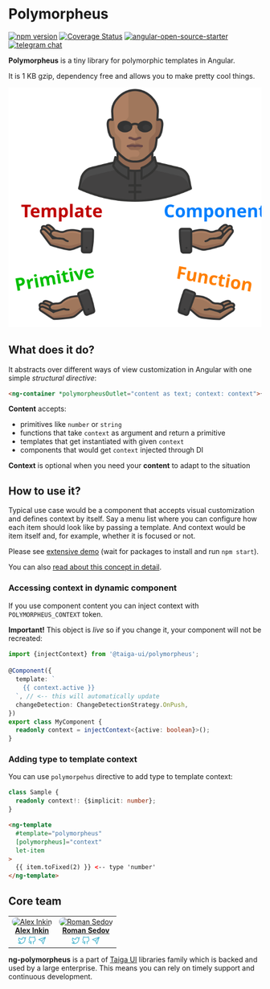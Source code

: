 # Polymorpheus

[![npm version](https://img.shields.io/npm/v/@taiga-ui/polymorpheus.svg)](https://npmjs.com/package/@taiga-ui/polymorpheus)
[![Coverage Status](https://codecov.io/gh/taiga-family/ng-polymorpheus/branch/master/graphs/badge.svg)](https://app.codecov.io/gh/taiga-family/ng-polymorpheus/tree/master/projects)
[![angular-open-source-starter](https://img.shields.io/badge/made%20with-angular--open--source--starter-d81676?logo=angular)](https://github.com/taiga-family/angular-open-source-starter)
[![telegram chat](https://img.shields.io/badge/support-Contact%20us-blue)](https://t.me/taiga_ui)

**Polymorpheus** is a tiny library for polymorphic templates in Angular.

It is 1 KB gzip, dependency free and allows you to make pretty cool things.

![Polymorpheus](projects/demo/assets/logo.svg)

## What does it do?

It abstracts over different ways of view customization in Angular with one simple _structural directive_:

```html
<ng-container *polymorpheusOutlet="content as text; context: context">{{text}}</ng-container>
```

**Content** accepts:

- primitives like `number` or `string`
- functions that take `context` as argument and return a primitive
- templates that get instantiated with given `context`
- components that would get `context` injected through DI

**Context** is optional when you need your **content** to adapt to the situation

## How to use it?

Typical use case would be a component that accepts visual customization and defines context by itself. Say a menu list
where you can configure how each item should look like by passing a template. And context would be item itself and, for
example, whether it is focused or not.

Please see [extensive demo](https://stackblitz.com/edit/polymorpheus-demo) (wait for packages to install and run
`npm start`).

You can also
[read about this concept in detail](https://medium.com/angular-in-depth/agnostic-components-in-angular-2427923b742d).

### Accessing context in dynamic component

If you use component content you can inject context with `POLYMORPHEUS_CONTEXT` token.

**Important!** This object is _live_ so if you change it, your component will not be recreated:

```ts
import {injectContext} from '@taiga-ui/polymorpheus';

@Component({
  template: `
    {{ context.active }}
  `, // <-- this will automatically update
  changeDetection: ChangeDetectionStrategy.OnPush,
})
export class MyComponent {
  readonly context = injectContext<{active: boolean}>();
}
```

### Adding type to template context

You can use `polymorpehus` directive to add type to template context:

```ts
class Sample {
  readonly context!: {$implicit: number};
}
```

```html
<ng-template
  #template="polymorpheus"
  [polymorpheus]="context"
  let-item
>
  {{ item.toFixed(2) }} <-- type 'number'
</ng-template>
```

## Core team

<table>
    <tr>
       <td align="center">
            <a href="https://twitter.com/waterplea"
                ><img
                    src="https://github.com/waterplea.png?size=100"
                    width="100"
                    style="margin-bottom: -4px; border-radius: 8px;"
                    alt="Alex Inkin"
                /><br /><b>Alex Inkin</b></a
            >
            <div style="margin-top: 4px">
                <a
                    href="https://twitter.com/waterplea"
                    title="Twitter"
                    ><img
                        width="16"
                        src="https://raw.githubusercontent.com/MarsiBarsi/readme-icons/main/twitter.svg"
                /></a>
                <a href="https://github.com/waterplea" title="Github"
                    ><img
                        width="16"
                        src="https://raw.githubusercontent.com/MarsiBarsi/readme-icons/main/github.svg"
                /></a>
                <a
                    href="https://t.me/waterplea"
                    title="Telegram"
                    ><img
                        width="16"
                        src="https://raw.githubusercontent.com/MarsiBarsi/readme-icons/main/send.svg"
                /></a>
            </div>
        </td>
        <td align="center">
            <a href="https://twitter.com/marsibarsi"
                ><img
                    src="https://github.com/marsibarsi.png?size=100"
                    width="100"
                    style="margin-bottom: -4px; border-radius: 8px;"
                    alt="Roman Sedov"
                /><br /><b>Roman Sedov</b></a
            >
            <div style="margin-top: 4px">
                <a
                    href="https://twitter.com/marsibarsi"
                    title="Twitter"
                    ><img
                        width="16"
                        src="https://raw.githubusercontent.com/MarsiBarsi/readme-icons/main/twitter.svg"
                /></a>
                <a
                    href="https://github.com/marsibarsi"
                    title="GitHub"
                    ><img
                        width="16"
                        src="https://raw.githubusercontent.com/MarsiBarsi/readme-icons/main/github.svg"
                /></a>
                <a
                    href="https://t.me/marsibarsi"
                    title="Telegram"
                    ><img
                        width="16"
                        src="https://raw.githubusercontent.com/MarsiBarsi/readme-icons/main/send.svg"
                /></a>
            </div>
        </td>
    </tr>
</table>

**ng-polymorpheus** is a part of [Taiga UI](https://github.com/taiga-family/taiga-ui) libraries family which is backed
and used by a large enterprise. This means you can rely on timely support and continuous development.
